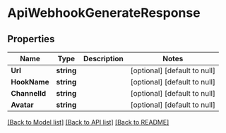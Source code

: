 # ApiWebhookGenerateResponse

## Properties
Name | Type | Description | Notes
------------ | ------------- | ------------- | -------------
**Url** | **string** |  | [optional] [default to null]
**HookName** | **string** |  | [optional] [default to null]
**ChannelId** | **string** |  | [optional] [default to null]
**Avatar** | **string** |  | [optional] [default to null]

[[Back to Model list]](../README.md#documentation-for-models) [[Back to API list]](../README.md#documentation-for-api-endpoints) [[Back to README]](../README.md)


